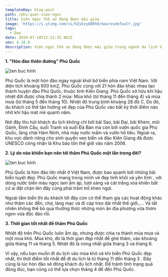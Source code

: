 ```yaml
---
templateKey: blog-post
path: /phu-quoc-vien-ngoc
title: Viên ngọc thô sơ đang được mài giũa
image: 'https://i.ytimg.com/vi/hZykzyUORh8/maxresdefault.jpg' 
tags:
  - Dao
date: 2019-07-10T13:12:33.962Z
uev: 4.18.8
description: Viên ngọc thô sơ đang được mài giũa trong ngành du lịch Việt Nam. Tại sao lại như vậy và điều gì làm cho Phú Quốc trở thành top những điểm đến du lịch tốt nhất ở Việt Nam?
---
```


**1. "Hòn đảo thiên đường" Phú Quốc**

![ten buc hinh](https://www.dulichvietnam.com.vn/data/du-lich-phu-quoc-1(1).jpg "ten buc hinh")

Phú Quốc là một hòn đảo ngay ngoài khơi bờ biển phía nam Việt Nam. Với diện tích khoảng 600 km2, Phú Quốc cùng với 21 hòn đảo khác nhau tạo thành huyện đảo Phú Quốc, thuộc tỉnh Kiên Giang. Phú Quốc sở hữu khí hậu nhiệt đới được chia thành 2 mùa: Mùa khô (từ tháng 11 đến tháng 4) và mùa mưa (từ tháng 5 đến tháng 10). Nhiệt độ trung bình khoảng 28 độ C. Do đó, du khách có thể tận hưởng vẻ đẹp của Phú Quốc vào bất kỳ thời điểm nào nhờ khí hậu mát mẻ quanh năm.

Nơi đây thu hút khách du lịch không chỉ bởi bãi Sao, bãi Đại, bãi Khem, mũi Gành, Đinh Cầu, suối Tranh và suối Đá Bản mà còn bởi vườn quốc gia Phú Quốc, làng chài Hàm Ninh, nhà máy nước mắm và vườn hồ tiêu. Ngoài ra, khu vực dành riêng cho sinh quyển ven biển và đảo Kiên Giang đã được UNESCO công nhận là Khu bảo tồn thế giới vào năm 2006.

**2. Lý do nào khiến bạn nên tới thăm Phú Quốc một lần trong đời?**

![ten buc hinh](https://www.dulichvietnam.com.vn/data/du-lich-phu-quoc-2(1).jpg "ten buc hinh")

Phú Quốc là hòn đảo lớn nhất ở Việt Nam, được bao quanh bởi những bãi biển tuyệt đẹp. Phú Quốc mang trong mình vẻ đẹp tinh khôi và yên tĩnh , với dòng nước biển màu ngọc lam ấm áp, tươi sáng và cát trắng xóa khiến bất cứ ai đặt chân lên đây cũng phải trầm trồ khen ngợi. 

Ngoài tắm biển thì du khách tới đây còn có thể tham gia các hoạt động khác như thăm các đền, chợ, làng mạc và đi cáp treo dài nhất thế giới,…. Và tất nhiên không thể bỏ qua thưởng thức những món ăn địa phương vừa thơm ngon vừa độc đáo rồi.

**3. Thời gian tốt nhất để thăm Phú Quốc**

Nhiệt độ trên Phú Quốc luôn ấm áp, nhưng được chia ra thành mùa mưa và một mùa khô. Mùa khô, đó là thời gian đẹp nhất để ghé thăm, vào khoảng giữa tháng 11 và tháng 5. Nhiệt độ là nóng nhất giữa tháng 3 và tháng 6. 

Vì vậy, nếu bạn muốn đi du lịch vào mùa khô và khi biển Phú Quốc đẹp nhất, thì thời điểm tốt nhất để đi du lịch là từ tháng 11 đến tháng 3 . Đây cũng là lúc hòn đảo sẽ đông khách du lịch nhất. Để tránh tình trạng quá đông đúc, bạn cũng có thể lựa chọn tháng 4 để đến Phú Quốc. 
